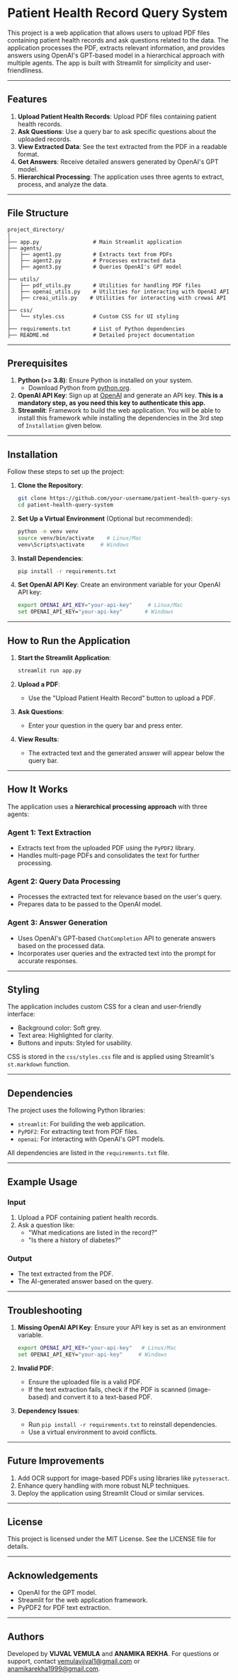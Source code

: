 # Patient Health Record Query System

This project is a web application that allows users to upload PDF files containing patient health records and ask questions related to the data. The application processes the PDF, extracts relevant information, and provides answers using OpenAI's GPT-based model in a hierarchical approach with multiple agents. The app is built with Streamlit for simplicity and user-friendliness.

---

## Features
1. **Upload Patient Health Records**: Upload PDF files containing patient health records.
2. **Ask Questions**: Use a query bar to ask specific questions about the uploaded records.
3. **View Extracted Data**: See the text extracted from the PDF in a readable format.
4. **Get Answers**: Receive detailed answers generated by OpenAI's GPT model.
5. **Hierarchical Processing**: The application uses three agents to extract, process, and analyze the data.

---

## File Structure
```
project_directory/
│
├── app.py                 # Main Streamlit application
├── agents/
│   ├── agent1.py          # Extracts text from PDFs
│   ├── agent2.py          # Processes extracted data
│   ├── agent3.py          # Queries OpenAI's GPT model
│
├── utils/
│   ├── pdf_utils.py       # Utilities for handling PDF files
│   ├── openai_utils.py    # Utilities for interacting with OpenAI API
│   ├── creai_utils.py    # Utilities for interacting with crewai API
│
├── css/
│   └── styles.css         # Custom CSS for UI styling
│
├── requirements.txt       # List of Python dependencies
├── README.md              # Detailed project documentation
```

---

## Prerequisites
1. **Python (>= 3.8)**: Ensure Python is installed on your system.
   - Download Python from [python.org](https://www.python.org/downloads/).
2. **OpenAI API Key**: Sign up at [OpenAI](https://platform.openai.com/signup/) and generate an API key. **This is a mandatory step, as you need this key to authenticate this app.**
3. **Streamlit**: Framework to build the web application. You will be able to install this framework while installing the dependencies in the 3rd step of `Installation` given below.

---

## Installation
Follow these steps to set up the project:

1. **Clone the Repository**:
   ```bash
   git clone https://github.com/your-username/patient-health-query-system.git
   cd patient-health-query-system
   ```

2. **Set Up a Virtual Environment** (Optional but recommended):
   ```bash
   python -m venv venv
   source venv/bin/activate    # Linux/Mac
   venv\Scripts\activate     # Windows
   ```

3. **Install Dependencies**:
   ```bash
   pip install -r requirements.txt
   ```
   

4. **Set OpenAI API Key**:
   Create an environment variable for your OpenAI API key:
   ```bash
   export OPENAI_API_KEY="your-api-key"     # Linux/Mac
   set OPENAI_API_KEY="your-api-key"       # Windows
   ```

---

## How to Run the Application
1. **Start the Streamlit Application**:
   ```bash
   streamlit run app.py
   ```

2. **Upload a PDF**:
   - Use the "Upload Patient Health Record" button to upload a PDF.

3. **Ask Questions**:
   - Enter your question in the query bar and press enter.

4. **View Results**:
   - The extracted text and the generated answer will appear below the query bar.

---

## How It Works
The application uses a **hierarchical processing approach** with three agents:

### Agent 1: Text Extraction
- Extracts text from the uploaded PDF using the `PyPDF2` library.
- Handles multi-page PDFs and consolidates the text for further processing.

### Agent 2: Query Data Processing
- Processes the extracted text for relevance based on the user's query.
- Prepares data to be passed to the OpenAI model.

### Agent 3: Answer Generation
- Uses OpenAI's GPT-based `ChatCompletion` API to generate answers based on the processed data.
- Incorporates user queries and the extracted text into the prompt for accurate responses.

---

## Styling
The application includes custom CSS for a clean and user-friendly interface:
- Background color: Soft grey.
- Text area: Highlighted for clarity.
- Buttons and inputs: Styled for usability.

CSS is stored in the `css/styles.css` file and is applied using Streamlit's `st.markdown` function.

---

## Dependencies
The project uses the following Python libraries:
- `streamlit`: For building the web application.
- `PyPDF2`: For extracting text from PDF files.
- `openai`: For interacting with OpenAI's GPT models.

All dependencies are listed in the `requirements.txt` file.

---

## Example Usage
### Input
1. Upload a PDF containing patient health records.
2. Ask a question like:
   - "What medications are listed in the record?"
   - "Is there a history of diabetes?"

### Output
- The text extracted from the PDF.
- The AI-generated answer based on the query.

---

## Troubleshooting
1. **Missing OpenAI API Key**:
   Ensure your API key is set as an environment variable.
   ```bash
   export OPENAI_API_KEY="your-api-key"   # Linux/Mac
   set OPENAI_API_KEY="your-api-key"     # Windows
   ```

2. **Invalid PDF**:
   - Ensure the uploaded file is a valid PDF.
   - If the text extraction fails, check if the PDF is scanned (image-based) and convert it to a text-based PDF.

3. **Dependency Issues**:
   - Run `pip install -r requirements.txt` to reinstall dependencies.
   - Use a virtual environment to avoid conflicts.

---

## Future Improvements
1. Add OCR support for image-based PDFs using libraries like `pytesseract`.
2. Enhance query handling with more robust NLP techniques.
3. Deploy the application using Streamlit Cloud or similar services.

---

## License
This project is licensed under the MIT License. See the LICENSE file for details.

---

## Acknowledgements
- OpenAI for the GPT model.
- Streamlit for the web application framework.
- PyPDF2 for PDF text extraction.

---

## Authors
Developed by **VIJVAL VEMULA** and **ANAMIKA REKHA**. For questions or support, contact vemulavijval1@gmail.com or anamikarekha1999@gmail.com.
